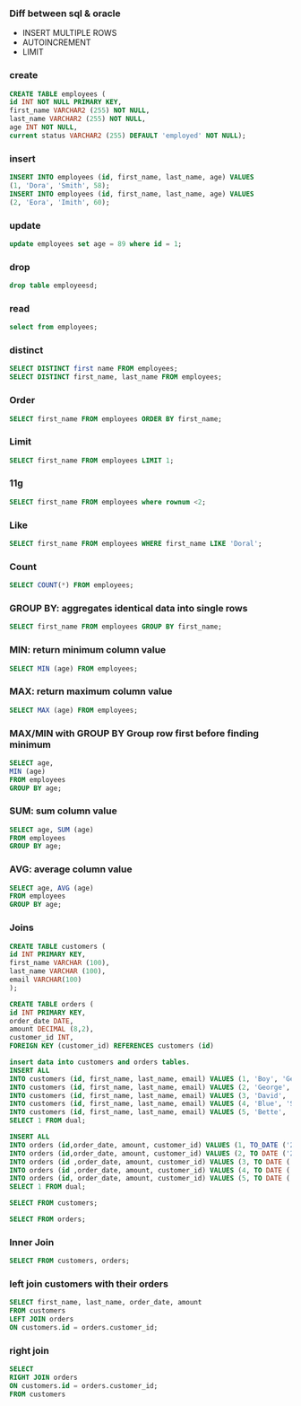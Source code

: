### Diff between sql & oracle
- INSERT MULTIPLE ROWS
- AUTOINCREMENT
- LIMIT


### create
```sql
CREATE TABLE employees (
id INT NOT NULL PRIMARY KEY,
first_name VARCHAR2 (255) NOT NULL,
last_name VARCHAR2 (255) NOT NULL,
age INT NOT NULL,
current status VARCHAR2 (255) DEFAULT 'employed' NOT NULL);
```

### insert
```sql
INSERT INTO employees (id, first_name, last_name, age) VALUES
(1, 'Dora', 'Smith', 58);
INSERT INTO employees (id, first_name, last_name, age) VALUES
(2, 'Eora', 'Imith', 60);
```

### update
```sql
update employees set age = 89 where id = 1;
```

### drop
```sql
drop table employeesd;
```

### read
```sql
select from employees;
```

### distinct
```sql
SELECT DISTINCT first name FROM employees;
SELECT DISTINCT first_name, last_name FROM employees;
```

### Order
```sql
SELECT first_name FROM employees ORDER BY first_name;
```

### Limit
```sql
SELECT first_name FROM employees LIMIT 1;
```

### 11g
```sql
SELECT first_name FROM employees where rownum <2;
```

### Like
```sql
SELECT first_name FROM employees WHERE first_name LIKE 'Doral';
```

### Count
```sql
SELECT COUNT(*) FROM employees;
```

### GROUP BY: aggregates identical data into single rows
```sql
SELECT first_name FROM employees GROUP BY first_name;
```

### MIN: return minimum column value
```sql
SELECT MIN (age) FROM employees;
```

### MAX: return maximum column value
```sql
SELECT MAX (age) FROM employees;
```

### MAX/MIN with GROUP BY Group row first before finding minimum
```sql
SELECT age,
MIN (age)
FROM employees
GROUP BY age;
```

### SUM: sum column value
```sql
SELECT age, SUM (age)
FROM employees
GROUP BY age;
```

### AVG: average column value
```sql
SELECT age, AVG (age)
FROM employees
GROUP BY age;
```
### Joins
```sql
CREATE TABLE customers (
id INT PRIMARY KEY,
first_name VARCHAR (100),
last_name VARCHAR (100),
email VARCHAR(100)
);

CREATE TABLE orders (
id INT PRIMARY KEY,
order_date DATE,
amount DECIMAL (8,2),
customer_id INT,
FOREIGN KEY (customer_id) REFERENCES customers (id)

insert data into customers and orders tables.
INSERT ALL
INTO customers (id, first_name, last_name, email) VALUES (1, 'Boy', 'George', 'george@gmail.com')
INTO customers (id, first_name, last_name, email) VALUES (2, 'George', 'Michael', 'gm@gmail.com')
INTO customers (id, first_name, last_name, email) VALUES (3, 'David', 'Bowie', 'david@gmail.com')
INTO customers (id, first_name, last_name, email) VALUES (4, 'Blue', 'Steele', 'blue@gmail.com')
INTO customers (id, first_name, last_name, email) VALUES (5, 'Bette', 'Davis', 'bette@aol.com')
SELECT 1 FROM dual;

INSERT ALL
INTO orders (id,order_date, amount, customer_id) VALUES (1, TO_DATE ('20-02-2010', 'DD/MM/YY'), 99.99, 1)
INTO orders (id,order_date, amount, customer_id) VALUES (2, TO DATE ('21-09-2015', 'DD/MM/YY'), 35.50, 1)
INTO orders (id ,order_date, amount, customer_id) VALUES (3, TO DATE ('07-06-2022', 'DD/MM/YY'), 800.67, 2)
INTO orders (id ,order_date, amount, customer_id) VALUES (4, TO DATE ('01-03-2008', 'DD/MM/YY'), 12.50, 2)
INTO orders (id, order_date, amount, customer_id) VALUES (5, TO DATE ('19-11-2002', 'DD/MM/YY'), 450.25, 5)
SELECT 1 FROM dual;

SELECT FROM customers;

SELECT FROM orders;
```

### Inner Join
```sql
SELECT FROM customers, orders;
```

### left join customers with their orders
```sql
SELECT first_name, last_name, order_date, amount
FROM customers
LEFT JOIN orders
ON customers.id = orders.customer_id;
```

### right join
```sql
SELECT
RIGHT JOIN orders
ON customers.id = orders.customer_id;
FROM customers
```



